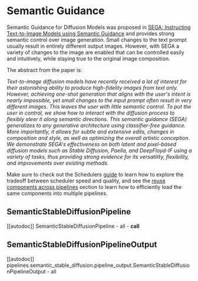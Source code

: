 <!--Copyright 2024 The HuggingFace Team. All rights reserved.

Licensed under the Apache License, Version 2.0 (the "License"); you may not use this file except in compliance with
the License. You may obtain a copy of the License at

http://www.apache.org/licenses/LICENSE-2.0

Unless required by applicable law or agreed to in writing, software distributed under the License is distributed on
an "AS IS" BASIS, WITHOUT WARRANTIES OR CONDITIONS OF ANY KIND, either express or implied. See the License for the
specific language governing permissions and limitations under the License.
-->

# Semantic Guidance

Semantic Guidance for Diffusion Models was proposed in [SEGA: Instructing Text-to-Image Models using Semantic Guidance](https://huggingface.co/papers/2301.12247) and provides strong semantic control over image generation.
Small changes to the text prompt usually result in entirely different output images. However, with SEGA a variety of changes to the image are enabled that can be controlled easily and intuitively, while staying true to the original image composition.

The abstract from the paper is:

*Text-to-image diffusion models have recently received a lot of interest for their astonishing ability to produce high-fidelity images from text only. However, achieving one-shot generation that aligns with the user's intent is nearly impossible, yet small changes to the input prompt often result in very different images. This leaves the user with little semantic control. To put the user in control, we show how to interact with the diffusion process to flexibly steer it along semantic directions. This semantic guidance (SEGA) generalizes to any generative architecture using classifier-free guidance. More importantly, it allows for subtle and extensive edits, changes in composition and style, as well as optimizing the overall artistic conception. We demonstrate SEGA's effectiveness on both latent and pixel-based diffusion models such as Stable Diffusion, Paella, and DeepFloyd-IF using a variety of tasks, thus providing strong evidence for its versatility, flexibility, and improvements over existing methods.*

<Tip>

Make sure to check out the Schedulers [guide](../../using-diffusers/schedulers) to learn how to explore the tradeoff between scheduler speed and quality, and see the [reuse components across pipelines](../../using-diffusers/loading#reuse-a-pipeline) section to learn how to efficiently load the same components into multiple pipelines.

</Tip>

## SemanticStableDiffusionPipeline
[[autodoc]] SemanticStableDiffusionPipeline
	- all
	- __call__

## SemanticStableDiffusionPipelineOutput
[[autodoc]] pipelines.semantic_stable_diffusion.pipeline_output.SemanticStableDiffusionPipelineOutput
	- all
